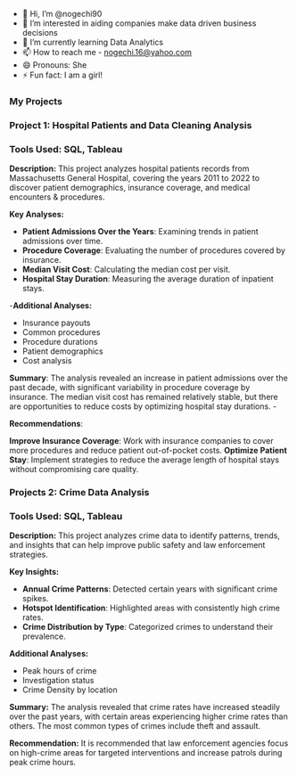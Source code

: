 - 👋 Hi, I’m @nogechi90
- 👀 I’m interested in aiding companies make data driven business decisions
- 🌱 I’m currently learning Data Analytics
- 📫 How to reach me - nogechi.16@yahoo.com
- 😄 Pronouns: She
- ⚡ Fun fact: I am a girl!

### My Projects

### Project 1: Hospital Patients and Data Cleaning Analysis

### Tools Used: SQL, Tableau

**Description:** This project analyzes hospital patients records from Massachusetts General Hospital, covering the years 2011 to 2022 to discover patient demographics, insurance coverage, and medical encounters & procedures.

**Key Analyses:** 
- **Patient Admissions Over the Years**: Examining trends in patient admissions over time.
- **Procedure Coverage**: Evaluating the number of procedures covered by insurance.
- **Median Visit Cost**: Calculating the median cost per visit.
- **Hospital Stay Duration**: Measuring the average duration of inpatient stays.

-**Additional Analyses:** 
- Insurance payouts
- Common procedures
- Procedure durations 
- Patient demographics 
- Cost analysis

**Summary**: 
The analysis revealed an increase in patient admissions over the past decade, with significant variability in procedure coverage by insurance. The median visit cost has remained relatively stable, but there are opportunities to reduce costs by optimizing hospital stay durations. -

**Recommendations**: 

**Improve Insurance Coverage**: Work with insurance companies to cover more procedures and reduce patient out-of-pocket costs. 
**Optimize Patient Stay**: Implement strategies to reduce the average length of hospital stays without compromising care quality.


### Projects 2: Crime Data Analysis

### Tools Used: SQL, Tableau

**Description:** This project analyzes crime data to identify patterns, trends, and insights that can help improve public safety and law enforcement strategies. 

**Key Insights:** 
- **Annual Crime Patterns**: Detected certain years with significant crime spikes.
- **Hotspot Identification**: Highlighted areas with consistently high crime rates. 
- **Crime Distribution by Type**: Categorized crimes to understand their prevalence.

**Additional Analyses:** 
- Peak hours of crime 
- Investigation status
- Crime Density by location

**Summary:** 
The analysis revealed that crime rates have increased steadily over the past years, with certain areas experiencing higher crime rates than others. The most common types of crimes include theft and assault.

**Recommendation:**
It is recommended that law enforcement agencies focus on high-crime areas for targeted interventions and increase patrols during peak crime hours.
